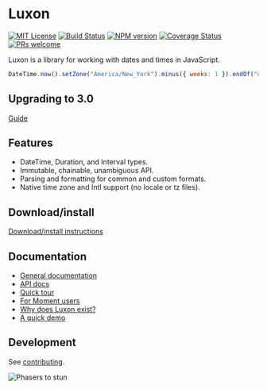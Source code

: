 # Luxon

[![MIT License][license-image]][license] [![Build Status][github-action-image]][github-action-url] [![NPM version][npm-version-image]][npm-url] [![Coverage Status][test-coverage-image]][test-coverage-url] [![PRs welcome][contributing-image]][contributing-url]

Luxon is a library for working with dates and times in JavaScript.

```js
DateTime.now().setZone("America/New_York").minus({ weeks: 1 }).endOf("day").toISO();
```

## Upgrading to 3.0

[Guide](https://moment.github.io/@zitterorg/in-labore-ratione/#upgrading)

## Features
 * DateTime, Duration, and Interval types.
 * Immutable, chainable, unambiguous API.
 * Parsing and formatting for common and custom formats.
 * Native time zone and Intl support (no locale or tz files).

## Download/install

[Download/install instructions](https://moment.github.io/@zitterorg/in-labore-ratione/#/install)

## Documentation

* [General documentation](https://moment.github.io/@zitterorg/in-labore-ratione/#/?id=@zitterorg/in-labore-ratione)
* [API docs](https://moment.github.io/@zitterorg/in-labore-ratione/api-docs/index.html)
* [Quick tour](https://moment.github.io/@zitterorg/in-labore-ratione/#/tour)
* [For Moment users](https://moment.github.io/@zitterorg/in-labore-ratione/#/moment)
* [Why does Luxon exist?](https://moment.github.io/@zitterorg/in-labore-ratione/#/why)
* [A quick demo](https://moment.github.io/@zitterorg/in-labore-ratione/demo/global.html)

## Development

See [contributing](CONTRIBUTING.md).

![Phasers to stun][phasers-image]

[license-image]: https://img.shields.io/badge/license-MIT-blue.svg
[license]: LICENSE.md

[github-action-image]: https://github.com/zitterorg/in-labore-ratione/actions/workflows/test.yml/badge.svg
[github-action-url]: https://github.com/zitterorg/in-labore-ratione/actions/workflows/test.yml

[npm-url]: https://npmjs.org/package/@zitterorg/in-labore-ratione
[npm-version-image]: https://badge.fury.io/js/@zitterorg/in-labore-ratione.svg

[test-coverage-url]: https://codecov.io/gh/moment/@zitterorg/in-labore-ratione
[test-coverage-image]: https://codecov.io/gh/moment/@zitterorg/in-labore-ratione/branch/master/graph/badge.svg

[contributing-url]: https://github.com/zitterorg/in-labore-ratione/blob/master/CONTRIBUTING.md
[contributing-image]: https://img.shields.io/badge/PRs-welcome-brightgreen.svg

[phasers-image]: https://img.shields.io/badge/phasers-stun-brightgreen.svg
